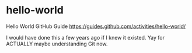 # hello-world
Hello World GitHub Guide
https://guides.github.com/activities/hello-world/

I would have done this a few years ago if I knew it existed.
Yay for ACTUALLY maybe understanding Git now.
